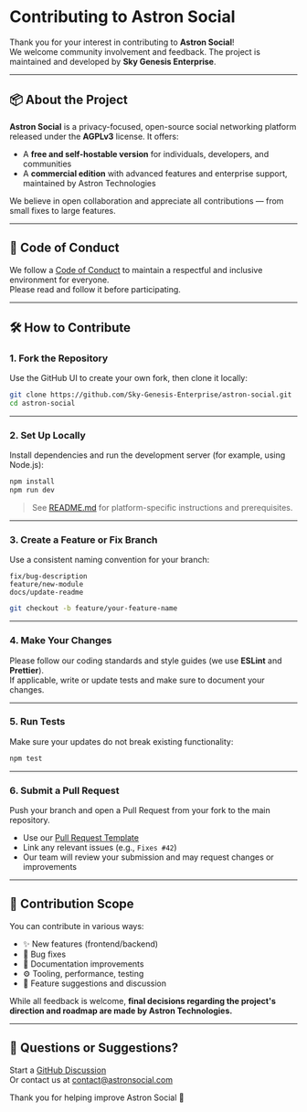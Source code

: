 # Contributing to Astron Social

Thank you for your interest in contributing to **Astron Social**!  
We welcome community involvement and feedback. The project is maintained and developed by **Sky Genesis Enterprise**.

---

## 📦 About the Project

**Astron Social** is a privacy-focused, open-source social networking platform released under the **AGPLv3** license. It offers:

- A **free and self-hostable version** for individuals, developers, and communities
- A **commercial edition** with advanced features and enterprise support, maintained by Astron Technologies

We believe in open collaboration and appreciate all contributions — from small fixes to large features.

---

## 🧭 Code of Conduct

We follow a [Code of Conduct](https://github.com/Sky-Genesis-Enterprise/astron-social/CODE_OF_CONDUCT.md) to maintain a respectful and inclusive environment for everyone.  
Please read and follow it before participating.

---

## 🛠️ How to Contribute

### 1. Fork the Repository

Use the GitHub UI to create your own fork, then clone it locally:

```bash
git clone https://github.com/Sky-Genesis-Enterprise/astron-social.git
cd astron-social
```

---

### 2. Set Up Locally

Install dependencies and run the development server (for example, using Node.js):

```bash
npm install
npm run dev
```

> See [README.md](./README.md) for platform-specific instructions and prerequisites.

---

### 3. Create a Feature or Fix Branch

Use a consistent naming convention for your branch:

```
fix/bug-description
feature/new-module
docs/update-readme
```

```bash
git checkout -b feature/your-feature-name
```

---

### 4. Make Your Changes

Please follow our coding standards and style guides (we use **ESLint** and **Prettier**).  
If applicable, write or update tests and make sure to document your changes.

---

### 5. Run Tests

Make sure your updates do not break existing functionality:

```bash
npm test
```

---

### 6. Submit a Pull Request

Push your branch and open a Pull Request from your fork to the main repository.

* Use our [Pull Request Template](./.github/PULL_REQUEST_TEMPLATE.md)
* Link any relevant issues (e.g., `Fixes #42`)
* Our team will review your submission and may request changes or improvements

---

## 🧠 Contribution Scope

You can contribute in various ways:

* ✨ New features (frontend/backend)
* 🐛 Bug fixes
* 📝 Documentation improvements
* ⚙️ Tooling, performance, testing
* 💬 Feature suggestions and discussion

While all feedback is welcome, **final decisions regarding the project's direction and roadmap are made by Astron Technologies.**

---

## 📩 Questions or Suggestions?

Start a [GitHub Discussion](https://github.com/astron-technologies/astron-social/discussions)  
Or contact us at [contact@astronsocial.com](mailto:contact@astronsocial.com)

Thank you for helping improve Astron Social 🚀